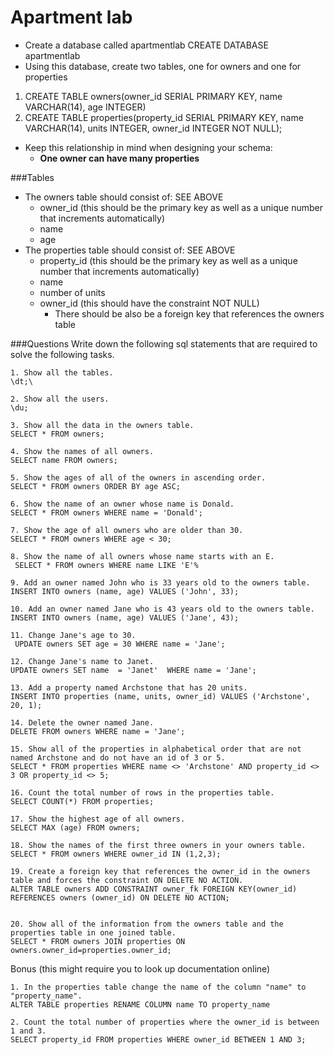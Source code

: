 # Apartment lab

- Create a database called apartmentlab 
CREATE DATABASE apartmentlab
- Using this database, create two tables, one for owners and one for properties
1. CREATE TABLE owners(owner_id SERIAL PRIMARY KEY, name VARCHAR(14), age INTEGER)
2. CREATE TABLE properties(property_id SERIAL PRIMARY KEY, name VARCHAR(14), units INTEGER, owner_id INTEGER NOT NULL);
- Keep this relationship in mind when designing your schema:
	+ **One owner can have many properties**

###Tables

- The owners table should consist of: SEE ABOVE
	+ owner_id (this should be the primary key as well as a unique number that increments automatically)
	+ name
	+ age
- The properties table should consist of: SEE ABOVE
	+ property_id (this should be the primary key as well as a unique number that increments automatically)
	+ name
	+ number of units
	+ owner_id (this should have the constraint NOT NULL)
		+ There should be also be a foreign key that references the owners table

###Questions
Write down the following sql statements that are required to solve the following tasks.

```    
1. Show all the tables.  
\dt;\

2. Show all the users. 
\du;

3. Show all the data in the owners table. 
SELECT * FROM owners;

4. Show the names of all owners. 
SELECT name FROM owners;

5. Show the ages of all of the owners in ascending order.
SELECT * FROM owners ORDER BY age ASC;

6. Show the name of an owner whose name is Donald. 
SELECT * FROM owners WHERE name = 'Donald';

7. Show the age of all owners who are older than 30. 
SELECT * FROM owners WHERE age < 30;

8. Show the name of all owners whose name starts with an E. 
 SELECT * FROM owners WHERE name LIKE 'E'%

9. Add an owner named John who is 33 years old to the owners table.
INSERT INTO owners (name, age) VALUES ('John', 33);

10. Add an owner named Jane who is 43 years old to the owners table.
INSERT INTO owners (name, age) VALUES ('Jane', 43);

11. Change Jane's age to 30. 
 UPDATE owners SET age = 30 WHERE name = 'Jane';

12. Change Jane's name to Janet.
UPDATE owners SET name  = 'Janet'  WHERE name = 'Jane';
 
13. Add a property named Archstone that has 20 units.
INSERT INTO properties (name, units, owner_id) VALUES ('Archstone', 20, 1);

14. Delete the owner named Jane. 
DELETE FROM owners WHERE name = 'Jane';

15. Show all of the properties in alphabetical order that are not named Archstone and do not have an id of 3 or 5.
SELECT * FROM properties WHERE name <> 'Archstone' AND property_id <> 3 OR property_id <> 5; 

16. Count the total number of rows in the properties table.
SELECT COUNT(*) FROM properties;

17. Show the highest age of all owners.
SELECT MAX (age) FROM owners;

18. Show the names of the first three owners in your owners table.
SELECT * FROM owners WHERE owner_id IN (1,2,3);

19. Create a foreign key that references the owner_id in the owners table and forces the constraint ON DELETE NO ACTION.
ALTER TABLE owners ADD CONSTRAINT owner_fk FOREIGN KEY(owner_id) REFERENCES owners (owner_id) ON DELETE NO ACTION;
 

20. Show all of the information from the owners table and the properties table in one joined table. 
SELECT * FROM owners JOIN properties ON owners.owner_id=properties.owner_id; 
```
Bonus (this might require you to look up documentation online)

```
1. In the properties table change the name of the column "name" to "property_name". 
ALTER TABLE properties RENAME COLUMN name TO property_name

2. Count the total number of properties where the owner_id is between 1 and 3.
SELECT property_id FROM properties WHERE owner_id BETWEEN 1 AND 3;
```